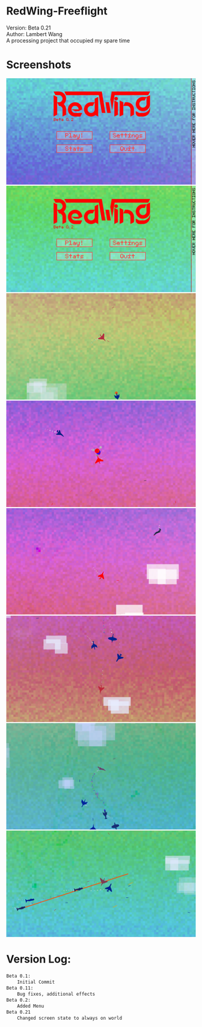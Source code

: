 RedWing-Freeflight
==================
Version: Beta 0.21  
Author: Lambert Wang  
A processing project that occupied my spare time  

# Screenshots
![](screenshots/screenshot-D7M4Y2015-H12M33S47.png)
![](screenshots/screenshot-D7M4Y2015-H12M33S51.png)
![](screenshots/screenshot-D7M4Y2015-H12M34S4.png)
![](screenshots/screenshot-D7M4Y2015-H12M34S23.png)
![](screenshots/screenshot-D7M4Y2015-H12M34S25.png)
![](screenshots/screenshot-D7M4Y2015-H12M34S55.png)
![](screenshots/screenshot-D7M4Y2015-H12M34S59.png)
![](screenshots/screenshot-D7M4Y2015-H12M35S0.png)

# Version Log:
	Beta 0.1:
		Initial Commit
    Beta 0.11:
        Bug fixes, additional effects
    Beta 0.2:
        Added Menu
    Beta 0.21
        Changed screen state to always on world
